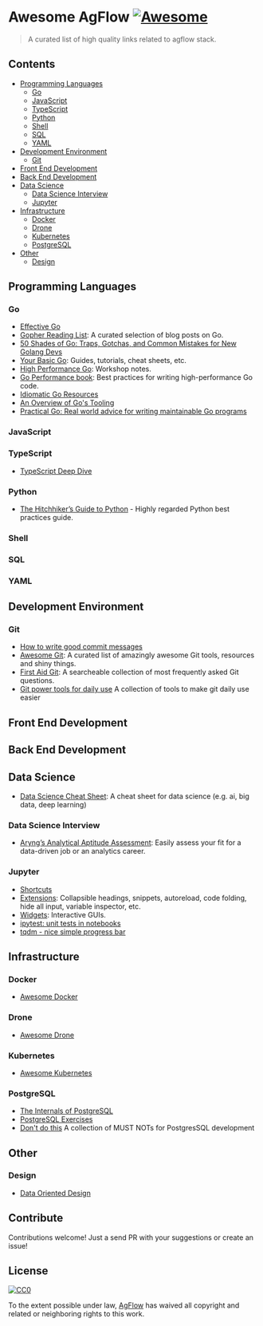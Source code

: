 # Awesome AgFlow [![Awesome](https://awesome.re/badge.svg)](https://awesome.re)

> A curated list of high quality links related to agflow stack.

## Contents
- [Programming Languages](#programming-languages)
  - [Go](#go)
  - [JavaScript](#javascript)
  - [TypeScript](#typescript)
  - [Python](#python)
  - [Shell](#python)
  - [SQL](#sql)
  - [YAML](#yaml)
- [Development Environment](#development-environment)
  - [Git](#git)
- [Front End Development](#front-end-development)
- [Back End Development](#back-end-development)
- [Data Science](#data-science)
  - [Data Science Interview](#data-science-interview)
  - [Jupyter](#jupyter)
- [Infrastructure](#infrastructure)
  - [Docker](#docker)
  - [Drone](#drone)
  - [Kubernetes](#kubernetes)
  - [PostgreSQL](#postgresql)
- [Other](#other)
  - [Design](#design)

## Programming Languages

### Go
- [Effective Go](https://golang.org/doc/effective_go.html)
- [Gopher Reading List](https://github.com/enocom/gopher-reading-list): A curated selection of blog posts on Go.
- [50 Shades of Go: Traps, Gotchas, and Common Mistakes for New Golang Devs](http://devs.cloudimmunity.com/gotchas-and-common-mistakes-in-go-golang/)
- [Your Basic Go](https://yourbasic.org/golang/): Guides, tutorials, cheat sheets, etc.
- [High Performance Go](https://dave.cheney.net/high-performance-go-workshop/dotgo-paris.html): Workshop notes.
- [Go Performance book](https://github.com/dgryski/go-perfbook): Best practices for writing high-performance Go code.
- [Idiomatic Go Resources](https://medium.com/@dgryski/idiomatic-go-resources-966535376dba)
- [An Overview of Go's Tooling](https://www.alexedwards.net/blog/an-overview-of-go-tooling)
- [Practical Go: Real world advice for writing maintainable Go programs](https://dave.cheney.net/practical-go/presentations/qcon-china.html)

### JavaScript

### TypeScript
- [TypeScript Deep Dive](https://github.com/basarat/typescript-book)

### Python
- [The Hitchhiker’s Guide to Python](https://docs.python-guide.org/) - Highly regarded Python best practices guide.

### Shell
### SQL
### YAML


## Development Environment

### Git
- [How to write good commit messages](https://github.com/RomuloOliveira/commit-messages-guide)
- [Awesome Git](https://github.com/dictcp/awesome-git): A curated list of amazingly awesome Git tools, resources and shiny things.
- [First Aid Git](http://firstaidgit.io): A searcheable collection of most frequently asked Git questions.
- [Git power tools for daily use](https://nvie.com/posts/git-power-tools/) A collection of tools to make git daily use easier

## Front End Development
## Back End Development
## Data Science
- [Data Science Cheat Sheet](https://github.com/abhat222/Data-Science--Cheat-Sheet): A cheat sheet for data science (e.g. ai, big data, deep learning)

### Data Science Interview
- [Aryng’s Analytical Aptitude Assessment](https://aryng.com/aryngs-analytical-aptitude-assessment/): Easily assess your fit for a data-driven job or an analytics career.

### Jupyter
- [Shortcuts](https://www.cheatography.com/weidadeyue/cheat-sheets/jupyter-notebook/)
- [Extensions](https://jupyter-contrib-nbextensions.readthedocs.io/en/latest/nbextensions.html): Collapsible headings, snippets, autoreload, code folding, hide all input, variable inspector, etc.
- [Widgets](https://ipywidgets.readthedocs.io/en/stable/examples/Widget%20Basics.html):  Interactive GUIs.
- [ipytest: unit tests in notebooks](https://pypi.org/project/ipytest/)
- [tqdm - nice simple progress bar](https://github.com/tqdm/tqdm#ipython-jupyter-integration)

## Infrastructure

### Docker
- [Awesome Docker](https://github.com/veggiemonk/awesome-docker)

### Drone
- [Awesome Drone](https://github.com/drone/awesome-drone)

### Kubernetes
- [Awesome Kubernetes](https://github.com/ramitsurana/awesome-kubernetes)

### PostgreSQL
- [The Internals of PostgreSQL](http://www.interdb.jp/pg/index.html)
- [PostgreSQL Exercises](https://pgexercises.com/)
- [Don't do this](https://wiki.postgresql.org/wiki/Don't_Do_This) A collection of MUST NOTs for PostgresSQL development

## Other

### Design
- [Data Oriented Design](https://github.com/dbartolini/data-oriented-design)

## Contribute

Contributions welcome! Just a send PR with your suggestions or create an issue!


## License

[![CC0](http://mirrors.creativecommons.org/presskit/buttons/88x31/svg/cc-zero.svg)](https://creativecommons.org/publicdomain/zero/1.0)

To the extent possible under law, [AgFlow](https://github.com/agflow) has waived all copyright and
related or neighboring rights to this work.
